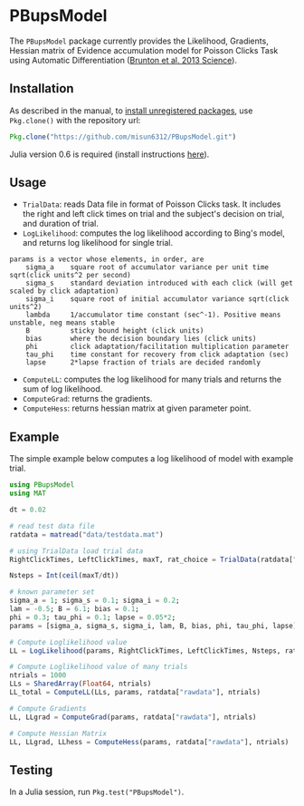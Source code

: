 # PBupsModel

The `PBupsModel` package currently provides the Likelihood, Gradients, Hessian matrix of Evidence accumulation model for Poisson Clicks Task using Automatic Differentiation ([Brunton et al. 2013 Science][Bing]).

## Installation

As described in the manual, to [install unregistered packages][unregistered], use `Pkg.clone()` with the repository url:

```julia
Pkg.clone("https://github.com/misun6312/PBupsModel.git")
```

Julia version 0.6 is required (install instructions [here][version]).

## Usage

- `TrialData`: reads Data file in format of Poisson Clicks task. It includes the right and 
left click times on trial and the subject's decision on trial, and duration of trial.
- `LogLikelihood`: computes the log likelihood according to Bing's model, and returns log likelihood for single trial.

```
params is a vector whose elements, in order, are
    sigma_a    square root of accumulator variance per unit time sqrt(click units^2 per second)
    sigma_s    standard deviation introduced with each click (will get scaled by click adaptation)
    sigma_i    square root of initial accumulator variance sqrt(click units^2)
    lambda     1/accumulator time constant (sec^-1). Positive means unstable, neg means stable
    B          sticky bound height (click units)
    bias       where the decision boundary lies (click units)
    phi        click adaptation/facilitation multiplication parameter
    tau_phi    time constant for recovery from click adaptation (sec)
    lapse      2*lapse fraction of trials are decided randomly
```

- `ComputeLL`: computes the log likelihood for many trials and returns the sum of log likelihood.
- `ComputeGrad`: returns the gradients.
- `ComputeHess`: returns hessian matrix at given parameter point.

## Example

The simple example below computes a log likelihood of model with example trial.

```julia
using PBupsModel
using MAT

dt = 0.02

# read test data file
ratdata = matread("data/testdata.mat")

# using TrialData load trial data
RightClickTimes, LeftClickTimes, maxT, rat_choice = TrialData(ratdata["rawdata"], 1)

Nsteps = Int(ceil(maxT/dt))

# known parameter set
sigma_a = 1; sigma_s = 0.1; sigma_i = 0.2; 
lam = -0.5; B = 6.1; bias = 0.1; 
phi = 0.3; tau_phi = 0.1; lapse = 0.05*2;
params = [sigma_a, sigma_s, sigma_i, lam, B, bias, phi, tau_phi, lapse]

# Compute Loglikelihood value
LL = LogLikelihood(params, RightClickTimes, LeftClickTimes, Nsteps, rat_choice)

# Compute Loglikelihood value of many trials
ntrials = 1000
LLs = SharedArray(Float64, ntrials)
LL_total = ComputeLL(LLs, params, ratdata["rawdata"], ntrials)

# Compute Gradients 
LL, LLgrad = ComputeGrad(params, ratdata["rawdata"], ntrials)

# Compute Hessian Matrix 
LL, LLgrad, LLhess = ComputeHess(params, ratdata["rawdata"], ntrials)


```

## Testing

In a Julia session, run `Pkg.test("PBupsModel")`.


[unregistered]:http://docs.julialang.org/en/release-0.4/manual/packages/#installing-unregistered-packages
[version]:http://julialang.org/downloads/platform.html
[Bing]:http://brodylab.org/publications-2/brunton-et-al-2013
